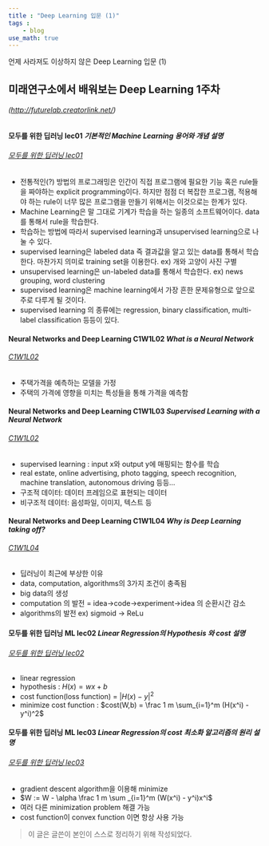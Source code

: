```yaml
---
title : "Deep Learning 입문 (1)"
tags :
    - blog
use_math: true
---
```

언제 사라져도 이상하지 않은 Deep Learning 입문 (1) 
<script src="https://polyfill.io/v3/polyfill.min.js?features=es6"></script>
<script id="MathJax-script" async src="https://cdn.jsdelivr.net/npm/mathjax@3/es5/tex-mml-chtml.js"></script>
## 미래연구소에서 배워보는 Deep Learning 1주차
###### (http://futurelab.creatorlink.net/)

#### 모두를 위한 딥러닝 lec01 *기본적인 Machine Learning 용어와 개념 설명*
###### [모두를 위한 딥러닝 lec01](https://www.youtube.com/watch?v=qPMeuL2LIqY&list=PLlMkM4tgfjnLSOjrEJN31gZATbcj_MpUm&index=2)
- 전통적인(?) 방법의 프로그래밍은 인간이 직접 프로그램에 필요한 기능 혹은 rule들을 짜야하는 explicit programming이다. 하지만 점점 더 복잡한 프로그램, 적용해야 하는 rule이 너무 많은 프로그램을 만들기 위해서는 이것으로는 한계가 있다.
- Machine Learning은 말 그대로 기계가 학습을 하는 일종의 소프트웨어이다. data를 통해서 rule을 학습한다.
- 학습하는 방법에 따라서 supervised  learning과 unsupervised learning으로 나눌 수 있다. 
- supervised learning은 labeled data 즉 결과값을 알고 있는 data를 통해서 학습한다. 마찬가지 의미로 training set을 이용한다. ex) 개와 고양이 사진 구별
- unsupervised learning은  un-labeled data를 통해서 학습한다. ex) news grouping, word clustering
- supervised learning은 machine learning에서 가장 흔한 문제유형으로 앞으로 주로 다루게 될 것이다.
- supervised learning 의 종류에는 regression, binary classification, multi-label classification 등등이 있다.

#### Neural Networks and Deep Learning C1W1L02 *What is a Neural Network*
###### [C1W1L02](https://www.youtube.com/watch?v=n1l-9lIMW7E&list=PLkDaE6sCZn6Ec-XTbcX1uRg2_u4xOEky0&index=2)
- 주택가격을 예측하는 모델을 가정
- 주택의 가격에 영향을 미치는 특성들을 통해 가격을 예측함

#### Neural Networks and Deep Learning C1W1L03 *Supervised Learning with a Neural Network*
###### [C1W1L02](https://www.youtube.com/watch?v=BYGpKPY9pO0&list=PLkDaE6sCZn6Ec-XTbcX1uRg2_u4xOEky0&index=3)
- supervised learning : input x와 output y에 매핑되는 함수를 학습
- real estate, online advertising, photo tagging, speech recognition, machine translation, autonomous driving 등등...
- 구조적 데이터: 데이터 프레임으로 표현되는 데이터
- 비구조적 데이터: 음성파일, 이미지, 텍스트 등

#### Neural Networks and Deep Learning C1W1L04 *Why is Deep Learning taking off?*
###### [C1W1L04](https://www.youtube.com/watch?v=xflCLdJh0n0&list=PLkDaE6sCZn6Ec-XTbcX1uRg2_u4xOEky0&index=4)
- 딥러닝이 최근에 부상한 이유
- data, computation, algorithms의 3가지 조건이 충족됨
- big data의 생성
- computation 의 발전 = idea->code->experiment->idea 의 순환시간 감소
- algorithms의 발전 ex) sigmoid -> ReLu

#### 모두를 위한 딥러닝 ML lec02 *Linear Regression의 Hypothesis 와 cost 설명*
###### [모두를 위한 딥러닝 lec02](https://www.youtube.com/watch?v=Hax03rCn3UI&list=PLlMkM4tgfjnLSOjrEJN31gZATbcj_MpUm&index=4)
- linear regression
- hypothesis : $H(x) = wx + b$
- cost function(loss function) = $|H(x) - y|^2$
- minimize cost function : $cost(W,b) = \frac 1 m \sum_{i=1}^m (H(x^i) - y^i)^2$

#### 모두를 위한 딥러닝 ML lec03 *Linear Regression의 cost 최소화 알고리즘의 원리 설명*
###### [모두를 위한 딥러닝 lec03](https://www.youtube.com/watch?v=TxIVr-nk1so&list=PLlMkM4tgfjnLSOjrEJN31gZATbcj_MpUm&index=6)
- gradient descent algorithm을 이용해 minimize
- $W := W - \alpha \frac 1 m \sum _{i=1}^m (W(x^i) - y^i)x^i$
- 여러 다른 minimization problem 해결 가능
- cost function이 convex function 이면 항상 사용 가능

> 이 글은 글쓴이 본인이 스스로 정리하기 위해 작성되었다.
